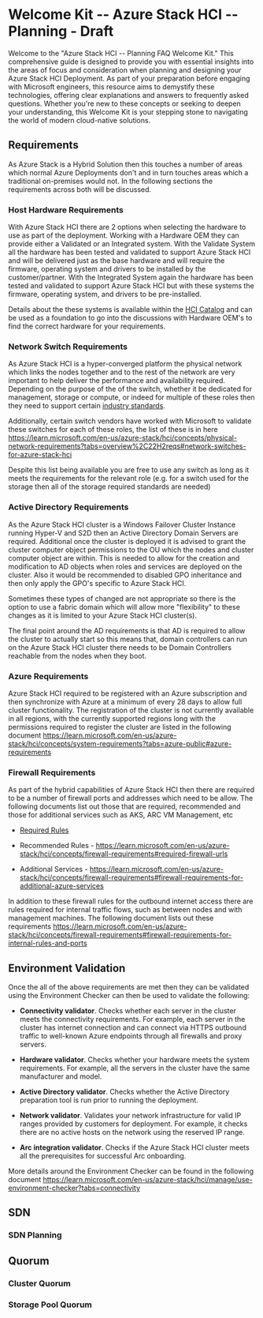 [catalog]:https://azurestackhcisolutions.azure.microsoft.com/#/catalog
[switchrequirements]:https://learn.microsoft.com/en-us/azure-stack/hci/concepts/physical-network-requirements?tabs=overview%2C22H2reqs#network-switch-requirements
[requiredrules]:https://learn.microsoft.com/en-us/azure-stack/hci/concepts/firewall-requirements#required-firewall-urls

# Welcome Kit -- Azure Stack HCI -- Planning - Draft


Welcome to the \"Azure Stack HCI -- Planning FAQ Welcome Kit.\" This
comprehensive guide is designed to provide you with essential insights
into the areas of focus and consideration when planning and designing
your Azure Stack HCI Deployment. As part of your preparation before
engaging with Microsoft engineers, this resource aims to demystify these
technologies, offering clear explanations and answers to frequently
asked questions. Whether you\'re new to these concepts or seeking to
deepen your understanding, this Welcome Kit is your stepping stone to
navigating the world of modern cloud-native solutions. 

## Requirements

As Azure Stack is a Hybrid Solution then this touches a number of areas
which normal Azure Deployments don't and in turn touches areas which a
traditional on-premises would not. In the following sections the
requirements across both will be discussed.

### Host Hardware Requirements

With Azure Stack HCI there are 2 options when selecting the hardware to
use as part of the deployment. Working with a Hardware OEM they can
provide either a Validated or an Integrated system. With the Validate
System all the hardware has been tested and validated to support Azure
Stack HCI and will be delivered just as the base hardware and will
require the firmware, operating system and drivers to be installed by
the customer/partner. With the Integrated System again the hardware has
been tested and validated to support Azure Stack HCI but with these
systems the firmware, operating system, and drivers to be pre-installed.

Details about the these systems is available within the [HCI
Catalog][catalog]
and can be used as a foundation to go into the discussions with Hardware
OEM's to find the correct hardware for your requirements.

### Network Switch Requirements

As Azure Stack HCI is a hyper-converged platform the physical network
which links the nodes together and to the rest of the network are very
important to help deliver the performance and availability required.
Depending on the purpose of the of the switch, whether it be dedicated
for management, storage or compute, or indeed for multiple of these
roles then they need to support certain [industry standards][switchrequirements].

Additionally, certain switch vendors have worked with Microsoft to
validate these switches for each of these roles, the list of these is in
here
<https://learn.microsoft.com/en-us/azure-stack/hci/concepts/physical-network-requirements?tabs=overview%2C22H2reqs#network-switches-for-azure-stack-hci>

Despite this list being available you are free to use any switch as long
as it meets the requirements for the relevant role (e.g. for a switch
used for the storage then all of the storage required standards are
needed)

### Active Directory Requirements

As the Azure Stack HCI cluster is a Windows Failover Cluster Instance
running Hyper-V and S2D then an Active Directory Domain Servers are
required. Additional once the cluster is deployed it is advised to grant
the cluster computer object permissions to the OU which the nodes and
cluster computer object are within. This is needed to allow for the
creation and modification to AD objects when roles and services are
deployed on the cluster. Also it would be recommended to disabled GPO
inheritance and then only apply the GPO's specific to Azure Stack HCI.

Sometimes these types of changed are not appropriate so there is the
option to use a fabric domain which will allow more "flexibility" to
these changes as it is limited to your Azure Stack HCI cluster(s).

The final point around the AD requirements is that AD is required to
allow the cluster to actually start so this means that, domain
controllers can run on the Azure Stack HCI cluster there needs to be
Domain Controllers reachable from the nodes when they boot.

### Azure Requirements

Azure Stack HCI required to be registered with an Azure subscription and
then synchronize with Azure at a minimum of every 28 days to allow full
cluster functionality. The registration of the cluster is not currently
available in all regions, with the currently supported regions long with
the permissions required to register the cluster are listed in the
following document
<https://learn.microsoft.com/en-us/azure-stack/hci/concepts/system-requirements?tabs=azure-public#azure-requirements>

### Firewall Requirements

As part of the hybrid capabilities of Azure Stack HCI then there are
required to be a number of firewall ports and addresses which need to be
allow. The following documents list out those that are required,
recommended and those for additional services such as AKS, ARC VM
Management, etc

-   [Required Rules][requiredrules]

-   Recommended Rules -
    <https://learn.microsoft.com/en-us/azure-stack/hci/concepts/firewall-requirements#required-firewall-urls>

-   Additional Services -
    <https://learn.microsoft.com/en-us/azure-stack/hci/concepts/firewall-requirements#firewall-requirements-for-additional-azure-services>

In addition to these firewall rules for the outbound internet access
there are rules required for internal traffic flows, such as between
nodes and with management machines. The following document lists out
these requirements
<https://learn.microsoft.com/en-us/azure-stack/hci/concepts/firewall-requirements#firewall-requirements-for-internal-rules-and-ports>

## Environment Validation

Once the all of the above requirements are met then they can be
validated using the Environment Checker can then be used to validate the
following:

-   **Connectivity validator**. Checks whether each server in the
    cluster meets the connectivity requirements. For example, each
    server in the cluster has internet connection and can connect via
    HTTPS outbound traffic to well-known Azure endpoints through all
    firewalls and proxy servers.

-   **Hardware validator**. Checks whether your hardware meets the
    system requirements. For example, all the servers in the cluster
    have the same manufacturer and model.

-   **Active Directory validator**. Checks whether the Active Directory
    preparation tool is run prior to running the deployment.

-   **Network validator**. Validates your network infrastructure for
    valid IP ranges provided by customers for deployment. For example,
    it checks there are no active hosts on the network using the
    reserved IP range.

-   **Arc integration validator**. Checks if the Azure Stack HCI cluster
    meets all the prerequisites for successful Arc onboarding.

More details around the Environment Checker can be found in the
following document
<https://learn.microsoft.com/en-us/azure-stack/hci/manage/use-environment-checker?tabs=connectivity>


## SDN

### SDN Planning

## Quorum

### Cluster Quorum

### Storage Pool Quorum